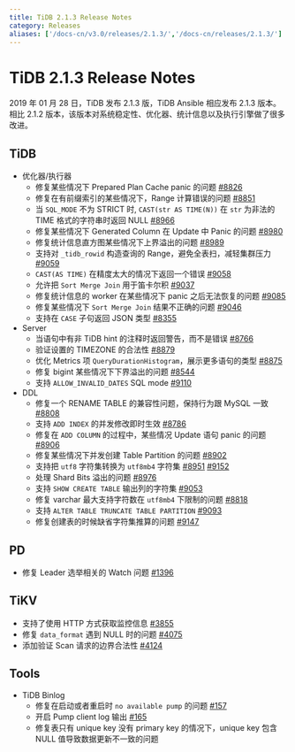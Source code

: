 ```yaml
---
title: TiDB 2.1.3 Release Notes
category: Releases
aliases: ['/docs-cn/v3.0/releases/2.1.3/','/docs-cn/releases/2.1.3/']
---
```


# TiDB 2.1.3 Release Notes

2019 年 01 月 28 日，TiDB 发布 2.1.3 版，TiDB Ansible 相应发布 2.1.3 版本。相比 2.1.2 版本，该版本对系统稳定性、优化器、统计信息以及执行引擎做了很多改进。

## TiDB

+ 优化器/执行器
    - 修复某些情况下 Prepared Plan Cache panic 的问题 [#8826](https://github.com/pingcap/tidb/pull/8826)
    - 修复在有前缀索引的某些情况下，Range 计算错误的问题 [#8851](https://github.com/pingcap/tidb/pull/8851)
    - 当 `SQL_MODE` 不为 STRICT 时, `CAST(str AS TIME(N))` 在 `str` 为非法的 TIME 格式的字符串时返回 NULL [#8966](https://github.com/pingcap/tidb/pull/8966)
    - 修复某些情况下 Generated Column 在 Update 中 Panic 的问题 [#8980](https://github.com/pingcap/tidb/pull/8980)
    - 修复统计信息直方图某些情况下上界溢出的问题 [#8989](https://github.com/pingcap/tidb/pull/8989)
    - 支持对 `_tidb_rowid` 构造查询的 Range，避免全表扫，减轻集群压力 [#9059](https://github.com/pingcap/tidb/pull/9059)
    - `CAST(AS TIME)` 在精度太大的情况下返回一个错误 [#9058](https://github.com/pingcap/tidb/pull/9058)
    - 允许把 `Sort Merge Join` 用于笛卡尔积 [#9037](https://github.com/pingcap/tidb/pull/9037)
    - 修复统计信息的 worker 在某些情况下 panic 之后无法恢复的问题 [#9085](https://github.com/pingcap/tidb/pull/9085)
    - 修复某些情况下 `Sort Merge Join` 结果不正确的问题 [#9046](https://github.com/pingcap/tidb/pull/9046)
    - 支持在 `CASE` 子句返回 JSON 类型 [#8355](https://github.com/pingcap/tidb/pull/8355)
+ Server
    - 当语句中有非 TiDB hint 的注释时返回警告，而不是错误 [#8766](https://github.com/pingcap/tidb/pull/8766)
    - 验证设置的 TIMEZONE 的合法性 [#8879](https://github.com/pingcap/tidb/pull/8879)
    - 优化 Metrics 项 `QueryDurationHistogram`，展示更多语句的类型 [#8875](https://github.com/pingcap/tidb/pull/8875)
    - 修复 bigint 某些情况下下界溢出的问题 [#8544](https://github.com/pingcap/tidb/pull/8544)
    - 支持 `ALLOW_INVALID_DATES` SQL mode [#9110](https://github.com/pingcap/tidb/pull/9110)
+ DDL
    - 修复一个 RENAME TABLE 的兼容性问题，保持行为跟 MySQL 一致 [#8808](https://github.com/pingcap/tidb/pull/8808)
    - 支持 `ADD INDEX` 的并发修改即时生效 [#8786](https://github.com/pingcap/tidb/pull/8786)
    - 修复在 `ADD COLUMN` 的过程中，某些情况 Update 语句 panic 的问题 [#8906](https://github.com/pingcap/tidb/pull/8906)
    - 修复某些情况下并发创建 Table Partition 的问题 [#8902](https://github.com/pingcap/tidb/pull/8902)
    - 支持把 `utf8` 字符集转换为 `utf8mb4` 字符集 [#8951](https://github.com/pingcap/tidb/pull/8951) [#9152](https://github.com/pingcap/tidb/pull/9152)
    - 处理 Shard Bits 溢出的问题 [#8976](https://github.com/pingcap/tidb/pull/8976)
    - 支持 `SHOW CREATE TABLE` 输出列的字符集 [#9053](https://github.com/pingcap/tidb/pull/9053)
    - 修复 varchar 最大支持字符数在 `utf8mb4` 下限制的问题 [#8818](https://github.com/pingcap/tidb/pull/8818)
    - 支持 `ALTER TABLE TRUNCATE TABLE PARTITION` [#9093](https://github.com/pingcap/tidb/pull/9093)
    - 修复创建表的时候缺省字符集推算的问题 [#9147](https://github.com/pingcap/tidb/pull/9147)

## PD

- 修复 Leader 选举相关的 Watch 问题 [#1396](https://github.com/pingcap/pd/pull/1396)

## TiKV

- 支持了使用 HTTP 方式获取监控信息 [#3855](https://github.com/tikv/tikv/pull/3855)
- 修复 `data_format` 遇到 NULL 时的问题 [#4075](https://github.com/tikv/tikv/pull/4075)
- 添加验证 Scan 请求的边界合法性 [#4124](https://github.com/tikv/tikv/pull/4124)

## Tools

+ TiDB Binlog
    - 修复在启动或者重启时 `no available pump` 的问题 [#157](https://github.com/pingcap/tidb-tools/pull/158)
    - 开启 Pump client log 输出 [#165](https://github.com/pingcap/tidb-tools/pull/165)
    - 修复表只有 unique key 没有 primary key 的情况下，unique key 包含 NULL 值导致数据更新不一致的问题
